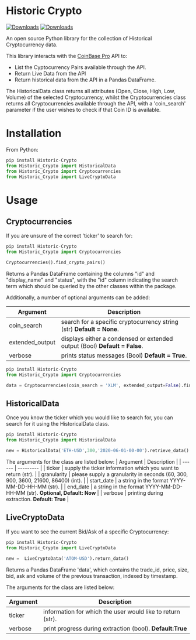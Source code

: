 # Historic Crypto

[![Downloads](https://pepy.tech/badge/historic-crypto)](https://pepy.tech/project/historic-crypto) [![Downloads](https://pepy.tech/badge/historic-crypto/month)](https://pepy.tech/project/historic-crypto)

An open source Python library for the collection of Historical Cryptocurrency data.

This library interacts with the [CoinBase Pro][website] API to:
- List the Cyptocurrency Pairs available through the API.
- Return Live Data from the API
- Return historical data from the API in a Pandas DataFrame.
 

The HistoricalData class returns all attributes (Open, Close, High, Low, Volume) of the selected Cryptocurrency, whilst the Cryptocurrencies class returns all Cryptocurrencies available through the API, with a 'coin_search' parameter if the user wishes to check if that Coin ID is available.

# Installation

From Python:
```python
pip install Historic-Crypto
from Historic_Crypto import HistoricalData
from Historic_Crypto import Cryptocurrencies
from Historic_Crypto import LiveCryptoData
```

# Usage
## Cryptocurrencies 

If you are unsure of the correct 'ticker' to search for:
```python
pip install Historic-Crypto
from Historic_Crypto import Cryptocurrencies

Cryptocurrencies().find_crypto_pairs()
```
Returns a Pandas DataFrame containing the columns "id" and "display_name" and "status", with the "id" column indicating the search term which should be queried by the other classes within the package. 

Additionally, a number of optional arguments can be added:

| Argument | Description |
| ------ | --------- |
| coin_search | search for a specific cryptocurrency string (str) **Default = None**. |
| extended_output | displays either a condensed or extended output (Bool) **Default = False**.|
| verbose | prints status messages (Bool) **Default = True**. |

```python
pip install Historic-Crypto
from Historic_Crypto import Cryptocurrencies

data = Cryptocurrencies(coin_search = 'XLM', extended_output=False).find_crypto_pairs()
```

## HistoricalData

Once you know the ticker which you would like to search for, you can search for it using the HistoricalData class. 
```python
pip install Historic-Crypto
from Historic_Crypto import HistoricalData

new = HistoricalData('ETH-USD',300,'2020-06-01-00-00').retrieve_data()
```
The arguments for the class are listed below:
| Argument | Description |
| ------ | --------- |
| ticker | supply the ticker information which you want to return (str). |
| granularity | please supply a granularity in seconds (60, 300, 900, 3600, 21600, 86400) (int). |
| start_date | a string in the format YYYY-MM-DD-HH-MM (str).  |
| end_date | a string in the format YYYY-MM-DD-HH-MM (str). **Optional, Default: Now** |
| verbose | printing during extraction. **Default: True** |


## LiveCryptoData

If you want to see the current Bid/Ask of a specific Cryptocurrency:

```python
pip install Historic-Crypto
from Historic_Crypto import LiveCryptoData

new =  LiveCryptoData('ATOM-USD').return_data()
```

Returns a Pandas DataFrame 'data', which contains the trade_id, price, size, bid, ask and volume of the previous transaction, indexed by timestamp.

The arguments for the class are listed below:

| Argument | Description |
| ------ | --------- |
| ticker | information for which the user would like to return (str). |
| verbose | print progress during extraction (bool). **Default:True** |


   [website]: <https://pro.coinbase.com/>
